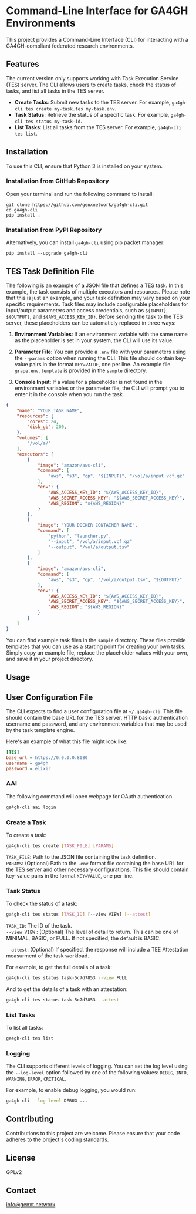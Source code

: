 # Command-Line Interface for GA4GH Environments

This project provides a Command-Line Interface (CLI) for interacting with a GA4GH-compliant federated research environments.

## Features
The current version only supports working with Task Execution Service (TES) server. The CLI allows users to create tasks, check the status of tasks, and list all tasks in the TES server.
- **Create Tasks**: Submit new tasks to the TES server. For example, `ga4gh-cli tes create my-task.tes my-task.env`.
- **Task Status**: Retrieve the status of a specific task. For example, `ga4gh-cli tes status my-task-id`.
- **List Tasks**: List all tasks from the TES server. For example, `ga4gh-cli tes list`.

## Installation
To use this CLI, ensure that Python 3 is installed on your system. 

### Installation from GitHub Repository

Open your terminal and run the following command to install:

```commandline
git clone https://github.com/genxnetwork/ga4gh-cli.git
cd ga4gh-cli
pip install .
```

### Installation from PyPI Repository

Alternatively, you can install `ga4gh-cli` using pip packet manager:
```commandline
pip install --upgrade ga4gh-cli
```

## TES Task Definition File

The following is an example of a JSON file that defines a TES task. In this example, the task consists of multiple executors and resources. Please note that this is just an example, and your task definition may vary based on your specific requirements. Task files may include configurable placeholders for input/output parameters and access credentials, such as `${INPUT}`, `${OUTPUT}`, and `${AWS_ACCESS_KEY_ID}`. Before sending the task to the TES server, these placeholders can be automaticly replaced in three ways:

1. **Environment Variables**: If an environment variable with the same name as the placeholder is set in your system, the CLI will use its value.

2. **Parameter File**: You can provide a `.env` file with your parameters using the `--params` option when running the CLI. This file should contain key-value pairs in the format `KEY=VALUE`, one per line. An example file `grape.env.template` is provided in the `sample` directory.

3. **Console Input**: If a value for a placeholder is not found in the environment variables or the parameter file, the CLI will prompt you to enter it in the console when you run the task.

```json
{
    "name": "YOUR TASK NAME",
    "resources": {
        "cores": 24,
        "disk_gb": 200,
    },
    "volumes": [
        "/vol/a/"
    ],
    "executors": [
        {
            "image": "amazon/aws-cli",
            "command": [
                "aws", "s3", "cp", "${INPUT}", "/vol/a/input.vcf.gz"
            ],
            "env": {
                "AWS_ACCESS_KEY_ID": "${AWS_ACCESS_KEY_ID}", 
                "AWS_SECRET_ACCESS_KEY": "${AWS_SECRET_ACCESS_KEY}",
                "AWS_REGION": "${AWS_REGION}"
            }
        },
        {
            "image": "YOUR DOCKER CONTAINER NAME",
            "command": [
                "python", "launcher.py",
                "--input", "/vol/a/input.vcf.gz"
                "--output", "/vol/a/output.tsv"
            ]
        },
        {
            "image": "amazon/aws-cli",
            "command": [
                "aws", "s3", "cp", "/vol/a/output.tsv", "${OUTPUT}" 
            ],
            "env": {
                "AWS_ACCESS_KEY_ID": "${AWS_ACCESS_KEY_ID}",
                "AWS_SECRET_ACCESS_KEY": "${AWS_SECRET_ACCESS_KEY}",
                "AWS_REGION": "${AWS_REGION}"
            }
        }
    ]
}
```
You can find example task files in the `sample` directory. These files provide templates that you can use as a starting point for creating your own tasks. Simply copy an example file, replace the placeholder values with your own, and save it in your project directory.

## Usage

## User Configuration File

The CLI expects to find a user configuration file at `~/.ga4gh-cli`. This file should contain the base URL for the TES server, HTTP basic authentication username and password, and any environment variables that may be used by the task template engine.

Here's an example of what this file might look like:

```ini
[TES]
base_url = https://0.0.0.0:8080
username = ga4gh
password = elixir
```

### AAI

The following command will open webpage for OAuth authentication.

```bash
ga4gh-cli aai login 
```

### Create a Task

To create a task:

```bash
ga4gh-cli tes create [TASK_FILE] [PARAMS]
```
`TASK_FILE`: Path to the JSON file containing the task definition.  
`PARAMS`: (Optional) Path to the `.env` format file containing the base URL for the TES server and other necessary configurations. This file should contain key-value pairs in the format `KEY=VALUE`, one per line.

### Task Status

To check the status of a task:

```bash
ga4gh-cli tes status [TASK_ID] [--view VIEW] [--attest]
```
`TASK_ID`: The ID of the task.  
`--view VIEW` : (Optional) The level of detail to return. This can be one of MINIMAL, BASIC, or FULL. If not specified, the default is BASIC.

`--attest`: (Optional) If specified, the response will include a TEE Attestation measurment of the task workload.

For example, to get the full details of a task:
```bash
ga4gh-cli tes status task-5c7d7853 --view FULL
```
And to get the details of a task with an attestation:
```bash
ga4gh-cli tes status task-5c7d7853 --attest
```
### List Tasks

To list all tasks:

```bash
ga4gh-cli tes list
```

### Logging

The CLI supports different levels of logging. You can set the log level using the `--log-level` option followed by one of the following values: `DEBUG`, `INFO`, `WARNING`, `ERROR`, `CRITICAL`. 

For example, to enable debug logging, you would run:

```bash
ga4gh-cli --log-level DEBUG ...
```

## Contributing

Contributions to this project are welcome. Please ensure that your code adheres to the project's coding standards.

## License

GPLv2

## Contact
info@genxt.network
